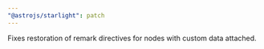 ```yaml
---
"@astrojs/starlight": patch
---
```


Fixes restoration of remark directives for nodes with custom data attached.
